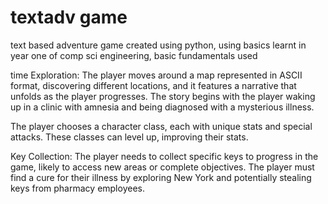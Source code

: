 # textadv game
text based adventure game created using python, using basics learnt in year one of comp sci engineering, basic fundamentals used 

time Exploration: The player moves around a map represented in ASCII format, discovering different locations, and it features a narrative that unfolds as the player progresses. The story begins with the player waking up in a clinic with amnesia and being diagnosed with a mysterious illness.

The player chooses a character class, each with unique stats and special attacks. These classes can level up, improving their stats.

Key Collection: The player needs to collect specific keys to progress in the game, likely to access new areas or complete objectives. The player must find a cure for their illness by exploring New York and potentially stealing keys from pharmacy employees.
